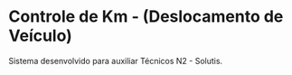 # Controle de Km - (Deslocamento de Veículo)

Sistema desenvolvido para auxiliar Técnicos N2 - Solutis.
